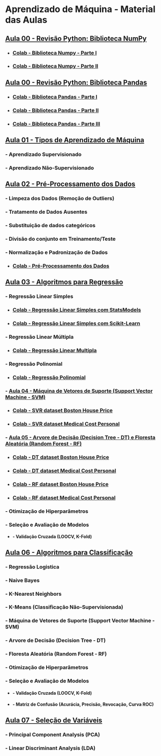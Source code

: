 # Aprendizado de Máquina - Material das Aulas

## [Aula 00 - Revisão Python: Biblioteca NumPy](https://github.com/gustavowillam/AEDI/blob/main/Aula%2011.pdf)

* ### [Colab - Biblioteca Numpy - Parte I](https://colab.research.google.com/drive/1oI6n6qTV90Bdd6zVqY-6UR3nK6n0WRl3?usp=sharing)
* ### [Colab - Biblioteca Numpy - Parte II](https://colab.research.google.com/drive/1Vr60fvxXF7sEVJRlgTdEZKyUnDpdSRCh?usp=sharing)

## [Aula 00 - Revisão Python: Biblioteca Pandas](https://github.com/gustavowillam/AEDI/blob/main/Aula%2013.pdf)

* ### [Colab - Biblioteca Pandas - Parte I](https://colab.research.google.com/drive/1ulibdhhPVKxwgJUeoVcxQGKi1fbtXQlJ?usp=sharing)
* ### [Colab - Biblioteca Pandas - Parte II](https://colab.research.google.com/drive/1efB2DDEqZkrDaZdGeGac5icbre4rRd8R?usp=sharing)
* ### [Colab - Biblioteca Pandas - Parte III](https://colab.research.google.com/drive/103lCddny1Z73YcEDqLGFuAQS_NBzLolf?usp=sharing)

## [Aula 01 - Tipos de Aprendizado de Máquina](https://github.com/gustavowillam/ML/blob/main/1-Aula%2001.pdf)
### - Aprendizado Supervisionado 
### - Aprendizado Não-Supervisionado 

## [Aula 02 - Pré-Processamento dos Dados](https://github.com/gustavowillam/ML/blob/main/2-Aula%2002.pdf)
### - Limpeza dos Dados (Remoção de Outliers)
### - Tratamento de Dados Ausentes 
### - Substituição de dados categóricos
### - Divisão do conjunto em Treinamento/Teste
### - Normalização e Padronização de Dados

* ### [Colab - Pré-Processamento dos Dados](https://colab.research.google.com/drive/1pU4yjs-x-WnmCbQfBtNbzD3epz83oft4?usp=sharing)

## [Aula 03 - Algoritmos para Regressão](https://github.com/gustavowillam/ML/blob/main/3-Aula%2003.pdf)
### - Regressão Linear Simples
* ### [Colab - Regressão Linear Simples com StatsModels](https://colab.research.google.com/drive/1a24JRHwqKHNn4kV9NcT2ZpsX8N90gliV?usp=sharing)
* ### [Colab - Regressão Linear Simples com Scikit-Learn](https://colab.research.google.com/drive/1FyZYAOTedUvrukF1JYaXo7Jh3O5wlqdN?usp=sharing)

### - Regressão Linear Múltipla
* ### [Colab - Regressão Linear Multipla](https://colab.research.google.com/drive/1xBKTphCLyPCYFFjt83SxfGK5ssvSI0zS?usp=sharing)

### - Regressão Polinomial
* ### [Colab - Regressão Polinomial](https://colab.research.google.com/drive/125NMw54BEZ0GERIVTvzIfsmJEvSXwpa9?usp=sharing)

### - [Aula 04 - Máquina de Vetores de Suporte (Support Vector Machine - SVM)](https://github.com/gustavowillam/ML/blob/main/4-Aula%2004.pdf)
* ### [Colab - SVR dataset Boston House Price](https://colab.research.google.com/drive/1vzWrKBr3DprnrAWYEJEDm4ukW3bHBtDI?usp=sharing)
* ### [Colab - SVR dataset Medical Cost Personal](https://colab.research.google.com/drive/1okJFe6qS8RzdA5bwnF54NUaXj27mF26r?usp=sharing)

### - [Aula 05 - Arvore de Decisão (Decision Tree - DT) e Floresta Aleatória (Random Forest - RF)](https://github.com/gustavowillam/ML/blob/main/5-Aula%2005.pdf)
* ### [Colab - DT dataset Boston House Price](https://colab.research.google.com/drive/1FeP8NqBOQRm6lHb9O_DrYVtL17j8bIFe?usp=sharing)
* ### [Colab - DT dataset Medical Cost Personal](https://colab.research.google.com/drive/17HxcPOundk3LBYIgpv6BqD7Ey4FiIBJJ?usp=sharing)

* ### [Colab - RF dataset Boston House Price](https://colab.research.google.com/drive/1i9pbUOY7TYSQpn3EgZ9946V9V-3fJ7FZ?usp=sharing)
* ### [Colab - RF dataset Medical Cost Personal](https://colab.research.google.com/drive/1XUcgl5JCJHyKUt7E291q_bAxQuaycNjd?usp=sharing)

### - Otimização de Hiperparâmetros
### - Seleção e Avaliação de Modelos 
* #### - Validação Cruzada (LOOCV, K-Fold)


## [Aula 06 - Algoritmos para Classificação]()
### - Regressão Logistica
### - Naive Bayes
### - K-Nearest Neighbors 
### - K-Means (Classificação Não-Supervisionada)
### - Máquina de Vetores de Suporte (Support Vector Machine - SVM)
### - Arvore de Decisão (Decision Tree - DT)
### - Floresta Aleatória (Random Forest - RF)
### - Otimização de Hiperparâmetros
### - Seleção e Avaliação de Modelos
* #### - Validação Cruzada (LOOCV, K-Fold)
* #### - Matriz de Confusão (Acurácia, Precisão, Revocação, Curva ROC)


## [Aula 07 - Seleção de Variáveis]()
### - Principal Component Analysis (PCA)
### - Linear Discriminant Analysis (LDA)












